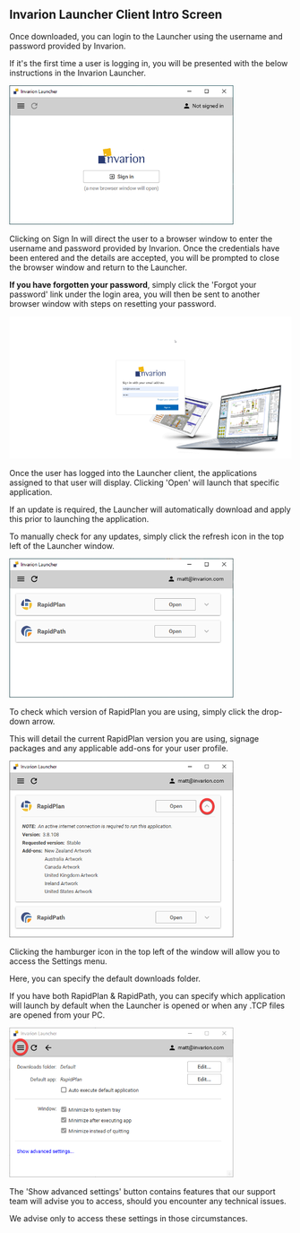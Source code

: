 
## Invarion Launcher Client Intro Screen

Once downloaded, you can login to the Launcher using the username and password provided by Invarion. 

If it's the first time a user is logging in, you will be presented with the below instructions in the Invarion Launcher.

![](./assets/Launcher_log_in.png)



Clicking on Sign In will direct the user to a browser window to enter the username and password provided by Invarion. Once the credentials have been entered and the details are accepted, you will be prompted to close the browser window and return to the Launcher.

**If you have forgotten your password**, simply click the 'Forgot your password' link under the login area, you will then be sent to another browser window with steps on resetting your password.

![](./assets/Browser_log_in.png)

Once the user has logged into the Launcher client, the applications assigned to that user will display. Clicking 'Open' will launch that specific application. 

If an update is required, the Launcher will automatically download and apply this prior to launching the application. 

To manually check for any updates, simply click the refresh icon in the top left of the Launcher window.

![](./assets/Launcher_client.png)

To check which version of RapidPlan you are using, simply click the drop-down arrow. 

This will detail the current RapidPlan version you are using, signage packages and any applicable add-ons for your user profile.

![](./assets/Launcher_add_ons.png)

Clicking the hamburger icon in the top left of the window will allow you to access the Settings menu.

Here, you can specify the default downloads folder.

If you have both RapidPlan & RapidPath, you can specify which application will launch by default when the Launcher is opened or when any .TCP files are opened from your PC.

![](./assets/Launcher_settings.png)

The 'Show advanced settings' button contains features that our support team will advise you to access, should you encounter any technical issues. 

We advise only to access these settings in those circumstances.